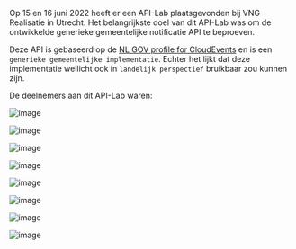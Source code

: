Op 15 en 16 juni 2022 heeft er een API-Lab plaatsgevonden bij VNG Realisatie in Utrecht. Het belangrijkste doel van dit API-Lab was om de ontwikkelde generieke gemeentelijke notificatie API te beproeven. 

Deze API is gebaseerd op de [NL GOV profile for CloudEvents](https://vng-realisatie.github.io/NL-GOV-profile-for-CloudEvents/) en is een `generieke gemeentelijke implementatie`. Echter het lijkt dat deze implementatie wellicht ook in `landelijk perspectief` bruikbaar zou kunnen zijn.

De deelnemers aan dit API-Lab waren:

![image](https://user-images.githubusercontent.com/92366634/176653315-4d4ee57a-d41f-4707-a1de-e5df6efb27a1.png)

![image](https://user-images.githubusercontent.com/92366634/176653348-180bc0d0-e05a-4451-8246-a8477eba2d13.png)

![image](https://user-images.githubusercontent.com/92366634/176653370-c1a64ec1-ffb1-4fbc-81e8-e4b83e8777c3.png)

![image](https://user-images.githubusercontent.com/92366634/176653393-bf6dc11c-567a-4e43-a474-d426b0d9c18e.png)

![image](https://user-images.githubusercontent.com/92366634/176653405-7735431c-168f-46e5-b4cf-6975ff9b442d.png)

![image](https://user-images.githubusercontent.com/92366634/176653441-3a017ed3-400c-446c-999b-6e2cf449d0b2.png)

![image](https://user-images.githubusercontent.com/92366634/176653468-66709364-a784-4bcb-9ec8-9d2e19233128.png)

![image](https://user-images.githubusercontent.com/92366634/176653487-63920b99-eafe-4870-ab63-3683b596e3ad.png)
